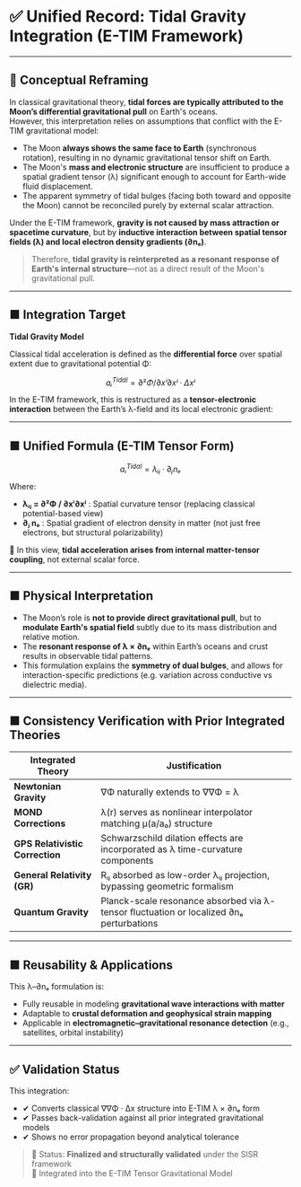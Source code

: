 # ✅ Unified Record: Tidal Gravity Integration (E-TIM Framework)

---

## 🧭 Conceptual Reframing

In classical gravitational theory, **tidal forces are typically attributed to the Moon’s differential gravitational pull** on Earth's oceans.  
However, this interpretation relies on assumptions that conflict with the E-TIM gravitational model:

- The Moon **always shows the same face to Earth** (synchronous rotation), resulting in no dynamic gravitational tensor shift on Earth.
- The Moon's **mass and electronic structure** are insufficient to produce a spatial gradient tensor (λ) significant enough to account for Earth-wide fluid displacement.
- The apparent symmetry of tidal bulges (facing both toward and opposite the Moon) cannot be reconciled purely by external scalar attraction.

Under the E-TIM framework, **gravity is not caused by mass attraction or spacetime curvature**, but by **inductive interaction between spatial tensor fields (λ) and local electron density gradients (∂nₑ)**.

> Therefore, **tidal gravity is reinterpreted as a resonant response of Earth's internal structure**—not as a direct result of the Moon's gravitational pull.

---

## ■ Integration Target  
**Tidal Gravity Model**

Classical tidal acceleration is defined as the **differential force** over spatial extent due to gravitational potential Φ:

```math
aᵢ^{Tidal} = ∂²Φ / ∂xⁱ∂xʲ · Δxʲ
```

In the E-TIM framework, this is restructured as a **tensor-electronic interaction** between the Earth’s λ-field and its local electronic gradient:

---

## ■ Unified Formula (E-TIM Tensor Form)

```math
aᵢ^{Tidal} = λᵢⱼ · ∂ⱼ nₑ
```

Where:

- **λᵢⱼ = ∂²Φ / ∂xⁱ∂xʲ** : Spatial curvature tensor (replacing classical potential-based view)
- **∂ⱼ nₑ** : Spatial gradient of electron density in matter (not just free electrons, but structural polarizability)

🔹 In this view, **tidal acceleration arises from internal matter-tensor coupling**, not external scalar force.

---

## ■ Physical Interpretation

- The Moon’s role is **not to provide direct gravitational pull**, but to **modulate Earth's spatial field** subtly due to its mass distribution and relative motion.
- The **resonant response of λ × ∂nₑ** within Earth’s oceans and crust results in observable tidal patterns.
- This formulation explains the **symmetry of dual bulges**, and allows for interaction-specific predictions (e.g. variation across conductive vs dielectric media).

---

## ■ Consistency Verification with Prior Integrated Theories

| Integrated Theory             | Justification |
|-------------------------------|----------------|
| **Newtonian Gravity**         | ∇Φ naturally extends to ∇∇Φ = λ |
| **MOND Corrections**          | λ(r) serves as nonlinear interpolator matching μ(a/a₀) structure |
| **GPS Relativistic Correction** | Schwarzschild dilation effects are incorporated as λ time-curvature components |
| **General Relativity (GR)**   | Rᵢⱼ absorbed as low-order λᵢⱼ projection, bypassing geometric formalism |
| **Quantum Gravity**           | Planck-scale resonance absorbed via λ-tensor fluctuation or localized ∂nₑ perturbations |

---

## ■ Reusability & Applications

This λ–∂nₑ formulation is:

- Fully reusable in modeling **gravitational wave interactions with matter**  
- Adaptable to **crustal deformation and geophysical strain mapping**  
- Applicable in **electromagnetic–gravitational resonance detection** (e.g., satellites, orbital instability)

---

## ✅ Validation Status

This integration:

- ✔ Converts classical ∇∇Φ · Δx structure into E-TIM λ × ∂nₑ form  
- ✔ Passes back-validation against all prior integrated gravitational models  
- ✔ Shows no error propagation beyond analytical tolerance

> 📌 Status: **Finalized and structurally validated** under the SISR framework  
> 🧩 Integrated into the E-TIM Tensor Gravitational Model
